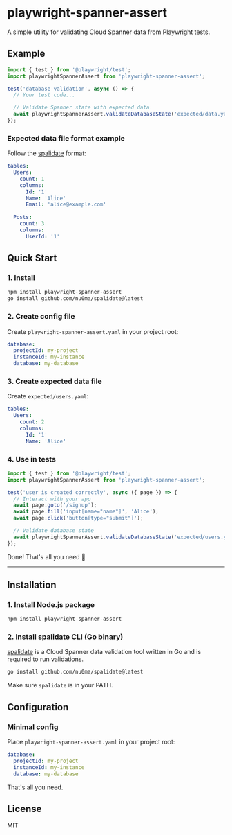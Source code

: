 # playwright-spanner-assert

A simple utility for validating Cloud Spanner data from Playwright tests.

## Example


```ts
import { test } from '@playwright/test';
import playwrightSpannerAssert from 'playwright-spanner-assert';

test('database validation', async () => {
  // Your test code...

  // Validate Spanner state with expected data
  await playwrightSpannerAssert.validateDatabaseState('expected/data.yaml');
});
```

### Expected data file format example

Follow the [spalidate](https://github.com/nu0ma/spalidate) format:

```yaml
tables:
  Users:
    count: 1
    columns:
      Id: '1'
      Name: 'Alice'
      Email: 'alice@example.com'

  Posts:
    count: 3
    columns:
      UserId: '1'
```

## Quick Start

### 1. Install

```bash
npm install playwright-spanner-assert
go install github.com/nu0ma/spalidate@latest
```

### 2. Create config file

Create `playwright-spanner-assert.yaml` in your project root:

```yaml
database:
  projectId: my-project
  instanceId: my-instance
  database: my-database
```

### 3. Create expected data file

Create `expected/users.yaml`:

```yaml
tables:
  Users:
    count: 2
    columns:
      Id: '1'
      Name: 'Alice'
```

### 4. Use in tests

```ts
import { test } from '@playwright/test';
import playwrightSpannerAssert from 'playwright-spanner-assert';

test('user is created correctly', async ({ page }) => {
  // Interact with your app
  await page.goto('/signup');
  await page.fill('input[name="name"]', 'Alice');
  await page.click('button[type="submit"]');

  // Validate database state
  await playwrightSpannerAssert.validateDatabaseState('expected/users.yaml');
});
```

Done! That's all you need 🎉

---

## Installation

### 1. Install Node.js package

```bash
npm install playwright-spanner-assert
```

### 2. Install spalidate CLI (Go binary)

[spalidate](https://github.com/nu0ma/spalidate) is a Cloud Spanner data validation tool written in Go and is required to run validations.

```bash
go install github.com/nu0ma/spalidate@latest
```

Make sure `spalidate` is in your PATH.

## Configuration

### Minimal config

Place `playwright-spanner-assert.yaml` in your project root:

```yaml
database:
  projectId: my-project
  instanceId: my-instance
  database: my-database
```

That's all you need.

## License

MIT
